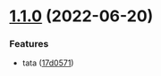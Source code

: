 # [1.1.0](https://github.com/bogaertg/semantic-release-npm-demo/compare/v1.0.0...v1.1.0) (2022-06-20)


### Features

* tata ([17d0571](https://github.com/bogaertg/semantic-release-npm-demo/commit/17d0571e70fbfb236ef7bcc2a73c60b0a51a7151))
